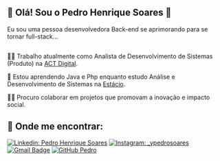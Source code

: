 ## 🚀 Olá! Sou o Pedro Henrique Soares 👋
Eu sou uma pessoa desenvolvedora Back-end se aprimorando para se tornar full-stack...
##
👩‍💻 Trabalho atualmente como Analista de Desenvolvimento de Sistemas (Produto) na <a href="https://actdigital.com/ptAct">ACT Digital</a>.

🧠 Estou aprendendo Java e Php enquanto estudo Análise e Desenvolvimento de Sistemas na <a href="https://estacio.br/">Estácio</a>.

👯‍♀️ Procuro colaborar em projetos que promovam a inovação e impacto social.

## 🔗 Onde me encontrar:
[![Linkedin: Pedro Henrique Soares](https://img.shields.io/badge/-PedroHenriqueSoares-blue?style=flat-square&logo=Linkedin&logoColor=white&link=)](https://www.linkedin.com/in/pedrohs07041999/)
[![Instagram: _ypedrosoares](https://img.shields.io/badge/-@ypedrosoares-blue?style=flat-square&logo=Instagram&logoColor=white&link=)](https://www.instagram.com/ypedrosoares/)
[![Gmail Badge](https://img.shields.io/badge/-pedro.soaressh@gmail.com-006bed?style=flat-square&logo=Gmail&logoColor=white&link=mailto:pedro.soaressh@gmail.com)](mailto:contato.willsouza@gmail.com)
[![GitHub Pedro]( https://img.shields.io/github/followers/1PedroSoares?label=follow&style=social)](https://github.com/1PedroSoares)


<!---
1PedroSoares/1PedroSoares is a ✨ special ✨ repository because its `README.md` (this file) appears on your GitHub profile.
You can click the Preview link to take a look at your changes.
--->
